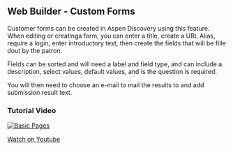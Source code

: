 ## Web Builder - Custom Forms

Customer forms can be created in Aspen Discovery using this feature. When editing or creatinga form, you can enter a title, create a URL Alias, require a login, enter introductory text, then create the fields that will be fille dout by the patron.

Fields can be sorted and will need a label and field type, and can include a description, select values, default values, and is the question is required.

You will then need to choose an e-mail to mail the results to and add submission result text.

### Tutorial Video

[![Basic Pages](/manual/images/custom-forms.jpg)](https://youtu.be/qgCvLGfeK3k)

[Watch on Youtube](https://youtu.be/qgCvLGfeK3k)
